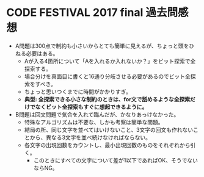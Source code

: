 # CODE FESTIVAL 2017 final 過去問感想

- A問題は300点で制約も小さいからとても簡単に見えるが、ちょっと頭をひねる必要はある。
  - Aが入る4箇所について「Aを入れるか入れないか？」をビット探索で全探索する。
  - 場合分けを真面目に書くと16通り分岐させる必要があるのでビット全探索をすべき。
  - ちょっと思いつくまでに時間がかかりすぎ。
  - **典型: 全探索できる小さな制約のときは、for文で舐めるような全探索だけでなくビット全探索もすぐに想起できるように。**
- B問題は回文問題で気合を入れて臨んだが、かなりあっけなかった。
  - 特殊なアルゴリズムは不要な、しかも考察は簡単な問題。
  - 結局の所、同じ文字を並べてはいけないこと、3文字の回文も作れないことから、異なる3文字を並べ続けなければならない。
  - 各文字の出現回数をカウントし、最小出現回数のものをそれぞれから引く。
    - このときにすべての文字について差が1以下であればOK、そうでないならNG。
